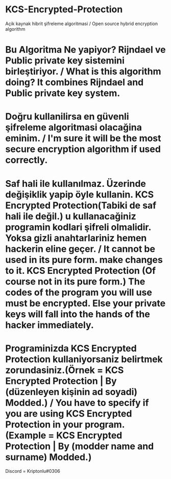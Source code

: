 # KCS-Encrypted-Protection
Açik kaynak hibrit şifreleme algoritmasi / Open source hybrid encryption algorithm



# Bu Algoritma Ne yapiyor? Rijndael ve Public private key sistemini birleştiriyor. / What is this algorithm doing? It combines Rijndael and Public private key system.

# Doğru kullanilirsa en güvenli şifreleme algoritmasi olacağina eminim. / I'm sure it will be the most secure encryption algorithm if used correctly.

# Saf hali ile kullanılmaz. Üzerinde değişiklik yapip öyle kullanin. KCS Encrypted Protection(Tabiki de saf hali ile değil.) u kullanacağiniz programin kodlari şifreli olmalidir. Yoksa gizli anahtarlariniz hemen hackerin eline geçer. / It cannot be used in its pure form. make changes to it. KCS Encrypted Protection (Of course not in its pure form.) The codes of the program you will use must be encrypted. Else your private keys will fall into the hands of the hacker immediately.

# Programinizda KCS Encrypted Protection kullaniyorsaniz belirtmek zorundasiniz.(Örnek = KCS Encrypted Protection | By (düzenleyen kişinin ad soyadi) Modded.) / You have to specify if you are using KCS Encrypted Protection in your program. (Example = KCS Encrypted Protection | By (modder name and surname) Modded.)

Discord = Kriptonlu#0306
